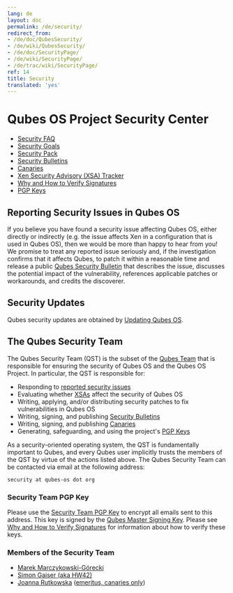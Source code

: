 ```yaml
---
lang: de
layout: doc
permalink: /de/security/
redirect_from:
- /de/doc/QubesSecurity/
- /de/wiki/QubesSecurity/
- /de/doc/SecurityPage/
- /de/wiki/SecurityPage/
- /de/trac/wiki/SecurityPage/
ref: 14
title: Security
translated: 'yes'
---
```


Qubes OS Project Security Center
================================

- [Security FAQ]
- [Security Goals]
- [Security Pack]
- [Security Bulletins]
- [Canaries]
- [Xen Security Advisory (XSA) Tracker]
- [Why and How to Verify Signatures]
- [PGP Keys]


Reporting Security Issues in Qubes OS
-------------------------------------

If you believe you have found a security issue affecting Qubes OS, either directly or indirectly (e.g. the issue affects Xen in a configuration that is used in Qubes OS), then we would be more than happy to hear from you!
We promise to treat any reported issue seriously and, if the investigation confirms that it affects Qubes, to patch it within a reasonable time and release a public [Qubes Security Bulletin][Security Bulletins] that describes the issue, discusses the potential impact of the vulnerability, references applicable patches or workarounds, and credits the discoverer.

Security Updates
----------------

Qubes security updates are obtained by [Updating Qubes OS].

The Qubes Security Team
-----------------------

The Qubes Security Team (QST) is the subset of the [Qubes Team] that is responsible for ensuring the security of Qubes OS and the Qubes OS Project.
In particular, the QST is responsible for:

 - Responding to [reported security issues]
 - Evaluating whether [XSAs][Xen Security Advisory (XSA) Tracker] affect the security of Qubes OS
 - Writing, applying, and/or distributing security patches to fix vulnerabilities in Qubes OS
 - Writing, signing, and publishing [Security Bulletins]
 - Writing, signing, and publishing [Canaries]
 - Generating, safeguarding, and using the project's [PGP Keys]

As a security-oriented operating system, the QST is fundamentally important to Qubes, and every Qubes user implicitly trusts the members of the QST by virtue of the actions listed above.
The Qubes Security Team can be contacted via email at the following address:

    security at qubes-os dot org


### Security Team PGP Key ###

Please use the [Security Team PGP Key] to encrypt all emails sent to this address.
This key is signed by the [Qubes Master Signing Key].
Please see [Why and How to Verify Signatures] for information about how to verify these keys.

### Members of the Security Team ###

- [Marek Marczykowski-Górecki]
- [Simon Gaiser (aka HW42)]
- [Joanna Rutkowska] ([emeritus, canaries only])


[Security FAQ]: /de/faq/#general--security
[Security Goals]: /de/security/goals/
[Security Pack]: /de/security/pack/
[Security Bulletins]: /de/security/bulletins/
[Canaries]: /de/security/canaries/
[Xen Security Advisory (XSA) Tracker]: /de/security/xsa/
[Why and How to Verify Signatures]: /de/security/verifying-signatures/
[PGP Keys]: https://keys.qubes-os.org/keys/
[Qubes Team]: /de/team/
[reported security issues]: #reporting-security-issues-in-qubes-os
[Security Team PGP Key]: https://keys.qubes-os.org/keys/qubes-os-security-team-key.asc
[Qubes Master Signing Key]: https://keys.qubes-os.org/keys/qubes-master-signing-key.asc
[Marek Marczykowski-Górecki]: /de/team/#marek-marczykowski-górecki
[Simon Gaiser (aka HW42)]: /de/team/#simon-gaiser-aka-hw42
[Joanna Rutkowska]: /de/team/#joanna-rutkowska
[emeritus, canaries only]: /news/2018/11/05/qubes-security-team-update/
[Updating Qubes OS]: /de/doc/updating-qubes-os/